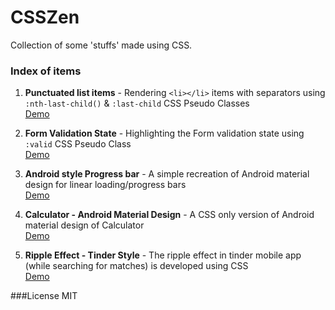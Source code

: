 # CSSZen

Collection of some 'stuffs' made using CSS.

### Index of items
1. **Punctuated list items** - Rendering `<li></li>` items with separators using `:nth-last-child()` & `:last-child` CSS Pseudo Classes <br>
        [Demo](http://jigarjain.github.io/csszen/punctuated-list/ "Punctuated Lists")

2. **Form Validation State** - Highlighting the Form validation state using `:valid` CSS Pseudo Class <br>
        [Demo](http://jigarjain.github.io/csszen/form-validation/ "Form Validation State")

3. **Android style Progress bar** - A simple recreation of Android material design for linear loading/progress bars <br>
        [Demo](http://jigarjain.github.io/csszen/android-progressbar/ "Android Linear loading/progress bar")

4. **Calculator - Android Material Design** - A CSS only version of Android material design of Calculator <br>
        [Demo](http://jigarjain.github.io/csszen/android-calculator/ "Android Material Design Calculator")

5. **Ripple Effect - Tinder Style** - The ripple effect in tinder mobile app (while searching for matches) is developed using CSS <br>
        [Demo](http://jigarjain.github.io/csszen/tinder-ripple-effect/ "Ripple Effect Tinder Style")

###License
MIT